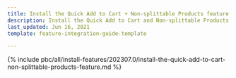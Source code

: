 ```yaml
---
title: Install the Quick Add to Cart + Non-splittable Products feature
description: Install the Quick Add to Cart and Non-splittable Products features in your project.
last_updated: Jun 16, 2021
template: feature-integration-guide-template

---
```


{% include pbc/all/install-features/202307.0/install-the-quick-add-to-cart-non-splittable-products-feature.md %} <!-- To edit, see /_includes/pbc/all/install-features/202307.0/install-the-quick-add-to-cart-non-splittable-products-feature.md -->
